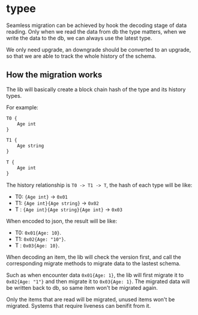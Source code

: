 # typee

Seamless migration can be achieved by hook the decoding stage of data reading.
Only when we read the data from db the type matters, when we write the data to
the db, we can always use the latest type.

We only need upgrade, an downgrade should be converted to an upgrade, so that we
are able to track the whole history of the schema.

## How the migration works

The lib will basically create a block chain hash of the type and its history types.

For example:

```txt
T0 {
    Age int
}

T1 {
    Age string
}

T {
    Age int
}
```

The history relationship is `T0 -> T1 -> T`, the hash of each type will be like:

- T0: `{Age int}` -> `0x01`
- T1: `{Age int}{Age string}` -> `0x02`
- T : `{Age int}{Age string}{Age int}`  -> `0x03`

When encoded to json, the result will be like:

- T0: `0x01{Age: 10}`.
- T1: `0x02{Age: "10"}`.
- T : `0x03{Age: 10}`.

When decoding an item, the lib will check the version first, and call the corresponding
migrate methods to migrate data to the lastest schema.

Such as when encounter data `0x01{Age: 1}`, the lib will first migrate it to `0x02{Age: "1"}`
and then migrate it to `0x03{Age: 1}`. The migrated data will be written back to db,
so same item won't be migrated again.

Only the items that are read will be migrated, unused items won't be migrated.
Systems that require liveness can benifit from it.
